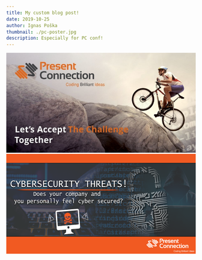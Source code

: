 ```yaml
---
title: My custom blog post!
date: 2019-10-25
author: Ignas Poška
thumbnail: ./pc-poster.jpg
description: Especially for PC conf!
---
```


![pc-poster](./pc-poster.jpg)
![pc-security](./second-image.png)
